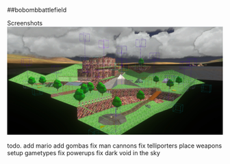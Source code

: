 ##bobombbattlefield

Screenshots
![Screenshot](https://github.com/jackrabbit72380/Ho4kmmm/blob/master/common/H3EK/tags/levels/multi/bobombbattlefield/preview.jpg)

 todo.
 add mario
 add gombas
 fix man cannons 
 fix telliporters
 place weapons
 setup gametypes
 fix powerups
 fix dark void in the sky
